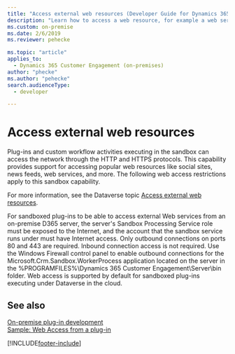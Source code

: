 ```yaml
---
title: "Access external web resources (Developer Guide for Dynamics 365 Customer Engagement) | MicrosoftDocs"
description: "Learn how to access a web resource, for example a web service, from a custom plug-in or workflow activity."
ms.custom: on-premise
ms.date: 2/6/2019
ms.reviewer: pehecke

ms.topic: "article"
applies_to: 
  - Dynamics 365 Customer Engagement (on-premises)
author: "phecke"
ms.author: "pehecke"
search.audienceType: 
  - developer

---
```

# Access external web resources

Plug-ins and custom workflow activities executing in the sandbox can access the network through the HTTP and HTTPS protocols. This capability provides support for accessing popular web resources like social sites, news feeds, web services, and more. The following web access restrictions apply to this sandbox capability.

For more information, see the Dataverse topic [Access external web resources](/powerapps/developer/common-data-service/access-web-services).

For sandboxed plug-ins to be able to access external Web services from an on-premise D365 server, the server's Sandbox Processing Service role must be exposed to the Internet, and the account that the sandbox service runs under must have Internet access. Only outbound connections on ports 80 and 443 are required. Inbound connection access is not required. Use the Windows Firewall control panel to enable outbound connections for the Microsoft.Crm.Sandbox.WorkerProcess application located on the server in the %PROGRAMFILES%\Dynamics 365 Customer Engagement\Server\bin folder. Web access is supported by default for sandboxed plug-ins executing under Dataverse in the cloud.

## See also

[On-premise plug-in development](plugin-development.md)  
[Sample: Web Access from a plug-in](/powerapps/developer/common-data-service/org-service/samples/web-access-plugin)

[!INCLUDE[footer-include](../../../includes/footer-banner.md)]
